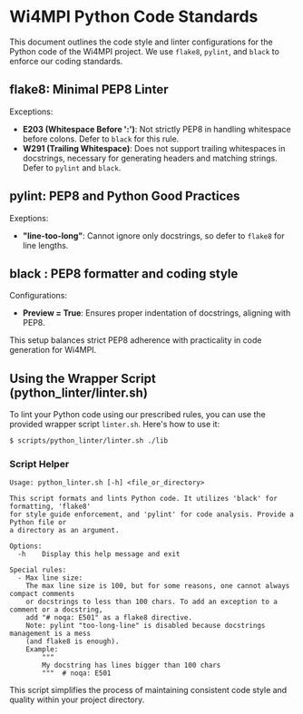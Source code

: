 # Wi4MPI Python Code Standards

This document outlines the code style and linter configurations for the Python
code of the Wi4MPI project. We use `flake8`, `pylint`, and `black` to enforce our coding standards.

## flake8: Minimal PEP8 Linter

Exceptions:

- **E203 (Whitespace Before ':')**: Not strictly PEP8 in handling whitespace before colons.
  Defer to `black` for this rule.
- **W291 (Trailing Whitespace)**: Does not support trailing whitespaces in docstrings,
  necessary for generating headers and matching strings. Defer to `pylint` and `black`.

## pylint: PEP8 and Python Good Practices

Exeptions:

- **"line-too-long"**: Cannot ignore only docstrings, so defer to `flake8` for line lengths.

## black : PEP8 formatter and coding style

Configurations:
- **Preview = True**: Ensures proper indentation of docstrings, aligning with PEP8.

This setup balances strict PEP8 adherence with practicality in code generation for Wi4MPI.

## Using the Wrapper Script (python\_linter/linter.sh)

To lint your Python code using our prescribed rules, you can use the provided wrapper script `linter.sh`. Here's how to use it:

```bash
$ scripts/python_linter/linter.sh ./lib
```

### Script Helper

```
Usage: python_linter.sh [-h] <file_or_directory>

This script formats and lints Python code. It utilizes 'black' for formatting, 'flake8'
for style guide enforcement, and 'pylint' for code analysis. Provide a Python file or
a directory as an argument.

Options:
  -h    Display this help message and exit

Special rules:
  - Max line size:
    The max line size is 100, but for some reasons, one cannot always compact comments
    or docstrings to less than 100 chars. To add an exception to a comment or a docstring,
    add "# noqa: E501" as a flake8 directive.
    Note: pylint "too-long-line" is disabled because docstrings management is a mess
    (and flake8 is enough).
    Example:
        """
        My docstring has lines bigger than 100 chars
        """  # noqa: E501
```

This script simplifies the process of maintaining consistent code style and quality within your project directory.
